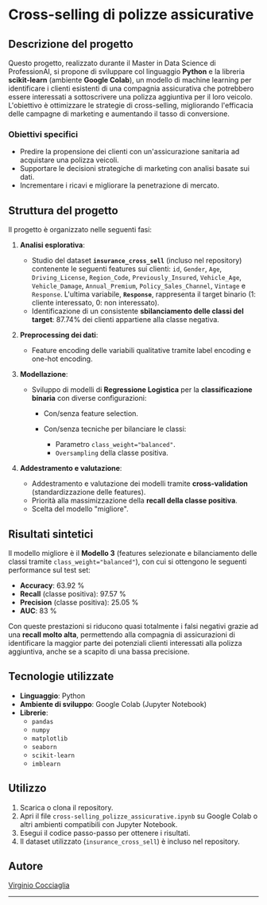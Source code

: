 # Cross-selling di polizze assicurative

## Descrizione del progetto
Questo progetto, realizzato durante il Master in Data Science di ProfessionAI, si propone di sviluppare col linguaggio **Python** e la libreria **scikit-learn** (ambiente **Google Colab**), un modello di machine learning per identificare i clienti esistenti di una compagnia assicurativa che potrebbero essere interessati a sottoscrivere una polizza aggiuntiva per il loro veicolo. L'obiettivo è ottimizzare le strategie di cross-selling, migliorando l'efficacia delle campagne di marketing e aumentando il tasso di conversione.

### Obiettivi specifici
- Predire la propensione dei clienti con un'assicurazione sanitaria ad acquistare una polizza veicoli.
- Supportare le decisioni strategiche di marketing con analisi basate sui dati.
- Incrementare i ricavi e migliorare la penetrazione di mercato.

## Struttura del progetto
Il progetto è organizzato nelle seguenti fasi:

1. **Analisi esplorativa**:
   - Studio del dataset **`insurance_cross_sell`** (incluso nel repository) contenente le seguenti features sui clienti: `id`, `Gender`, `Age`, `Driving_License`, `Region_Code`, `Previously_Insured`, `Vehicle_Age`, `Vehicle_Damage`, `Annual_Premium`, `Policy_Sales_Channel`, `Vintage` e `Response`. L'ultima variabile, **`Response`**, rappresenta il target binario (1: cliente interessato, 0: non interessato).
   - Identificazione di un consistente **sbilanciamento delle classi del target**: 87.74% dei clienti appartiene alla classe negativa.
     
2. **Preprocessing dei dati**:
   - Feature encoding delle variabili qualitative tramite label encoding e one-hot encoding.
  
3. **Modellazione**:
   - Sviluppo di modelli di **Regressione Logistica** per la **classificazione binaria** con diverse configurazioni:
     
     - Con/senza feature selection.
     - Con/senza tecniche per bilanciare le classi:
       
       - Parametro `class_weight="balanced"`.
       - `Oversampling` della classe positiva.

4. **Addestramento e valutazione**:
   - Addestramento e valutazione dei modelli tramite **cross-validation** (standardizzazione delle features).
   - Priorità alla massimizzazione della **recall della classe positiva**.
   - Scelta del modello "migliore".
  
## Risultati sintetici
Il modello migliore è il **Modello 3** (features selezionate e bilanciamento delle classi tramite `class_weight="balanced"`), con cui si ottengono le seguenti performance sul test set:

- **Accuracy**: 63.92 %  
- **Recall** (classe positiva): 97.57 %  
- **Precision** (classe positiva): 25.05 %  
- **AUC**: 83 %

Con queste prestazioni si riducono quasi totalmente i falsi negativi grazie ad una **recall molto alta**, permettendo alla compagnia di assicurazioni di identificare la maggior parte dei potenziali clienti interessati alla polizza aggiuntiva, anche se a scapito di una bassa precisione.

## Tecnologie utilizzate
- **Linguaggio**: Python
- **Ambiente di sviluppo**: Google Colab (Jupyter Notebook)
- **Librerie**:
   - `pandas`
   - `numpy`
   - `matplotlib`
   - `seaborn`
   - `scikit-learn`
   - `imblearn`

## Utilizzo  
1. Scarica o clona il repository.
2. Apri il file `cross-selling_polizze_assicurative.ipynb` su Google Colab o altri ambienti compatibili con Jupyter Notebook.
3. Esegui il codice passo-passo per ottenere i risultati.
4. Il dataset utilizzato (`insurance_cross_sell`) è incluso nel repository.

## Autore
[Virginio Cocciaglia](https://github.com/VirginioC)

---

